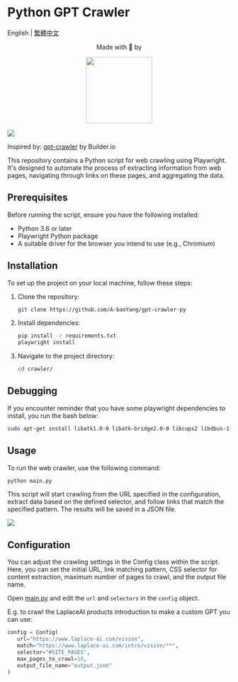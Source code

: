 # Python GPT Crawler
English | [繁體中文](README-zh.md)

<div align="center"><p>Made with 🧡 by<p><a href="https://www.laplace-ai.com/"><img src="https://i.imgur.com/8ysifyO.png" width="150px"></a></div>

![](https://i.imgur.com/ywvxH5W.gif)

Inspired by: [gpt-crawler](https://github.com/BuilderIO/gpt-crawler) by Builder.io

This repository contains a Python script for web crawling using Playwright. It's designed to automate the process of extracting information from web pages, navigating through links on these pages, and aggregating the data.

## Prerequisites

Before running the script, ensure you have the following installed:
- Python 3.6 or later
- Playwright Python package
- A suitable driver for the browser you intend to use (e.g., Chromium)

## Installation

To set up the project on your local machine, follow these steps:

1. Clone the repository:
   ```bash
   git clone https://github.com/A-baoYang/gpt-crawler-py
   ```
2. Install dependencies:
   ```bash
   pip install -r requirements.txt
   playwright install
   ```
3. Navigate to the project directory:
   ```bash
   cd crawler/
   ```

## Debugging
If you encounter reminder that you have some playwright dependencies to install, you run the bash below:
```bash
sudo apt-get install libatk1.0-0 libatk-bridge2.0-0 libcups2 libdbus-1-3 libxkbcommon0 libatspi2.0-0 libxcomposite1 libxrandr2 libgbm1 libasound2
```

## Usage
To run the web crawler, use the following command:
```bash
python main.py
```
This script will start crawling from the URL specified in the configuration, extract data based on the defined selector, and follow links that match the specified pattern. The results will be saved in a JSON file.

![](https://i.imgur.com/4tLHFAo.png)

## Configuration
You can adjust the crawling settings in the Config class within the script. Here, you can set the initial URL, link matching pattern, CSS selector for content extraction, maximum number of pages to crawl, and the output file name.

Open [main.py](crawler/main.py) and edit the `url` and `selectors` in the `config` object.

E.g. to crawl the LaplaceAI products introduction to make a custom GPT you can use:

```python
config = Config(
   url="https://www.laplace-ai.com/vision",
   match="https://www.laplace-ai.com/intro/vision/**",
   selector="#SITE_PAGES",
   max_pages_to_crawl=10,
   output_file_name="output.json"
)
```
